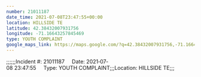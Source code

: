 ```yaml
---
number: 21011187
date_time: 2021-07-08T23:47:55+00:00
location: HILLSIDE TE
latitude: 42.38432007931756
longitude: -71.16643257845469
type: YOUTH COMPLAINT
google_maps_link: https://maps.google.com/?q=42.38432007931756,-71.16643257845469
---
```


;;;;;;Incident #: 21011187     Date: 2021‐07‐08 23:47:55     Type: YOUTH COMPLAINT;;;Location: HILLSIDE TE;;;
